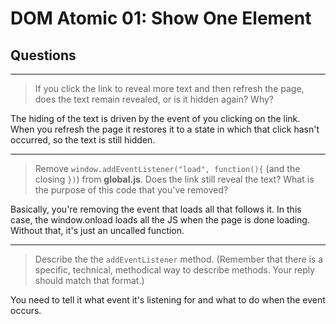 # DOM Atomic 01: Show One Element

## Questions

---

> If you click the link to reveal more text and then refresh the page, does the text remain revealed, or is it hidden again? Why?

The hiding of the text is driven by the event of you clicking on the link.  When you refresh the page it restores it to a state in which that click hasn't occurred, so the text is still hidden.


---

> Remove `window.addEventListener("load", function(){` (and the closing `})`) from **global.js**. Does the link still reveal the text? What is the purpose of this code that you've removed?

Basically, you're removing the event that loads all that follows it.  In this case, the window.onload loads all the JS when the page is done loading.  Without that, it's just an uncalled function.

---

> Describe the the `addEventListener` method. (Remember that there is a specific, technical, methodical way to describe methods. Your reply should match that format.)

You need to tell it what event it's listening for and what to do when the event occurs.
